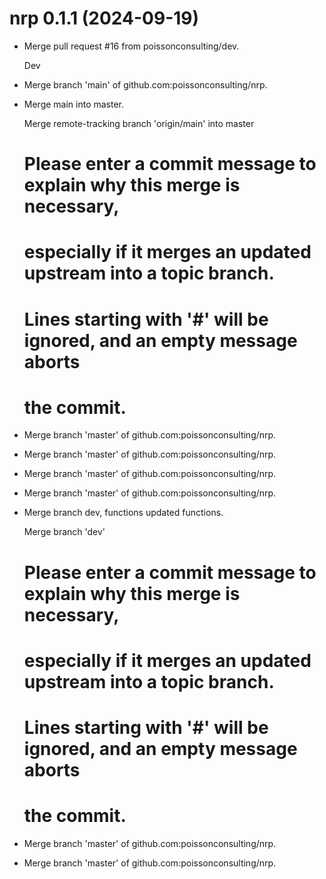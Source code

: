 <!-- NEWS.md is maintained by https://fledge.cynkra.com, contributors should not edit this file -->

# nrp 0.1.1 (2024-09-19)

- Merge pull request #16 from poissonconsulting/dev.

  Dev

- Merge branch 'main' of github.com:poissonconsulting/nrp.

- Merge main into master.

  Merge remote-tracking branch 'origin/main' into master
  # Please enter a commit message to explain why this merge is necessary,
  # especially if it merges an updated upstream into a topic branch.
  #
  # Lines starting with '#' will be ignored, and an empty message aborts
  # the commit.

- Merge branch 'master' of github.com:poissonconsulting/nrp.

- Merge branch 'master' of github.com:poissonconsulting/nrp.

- Merge branch 'master' of github.com:poissonconsulting/nrp.

- Merge branch 'master' of github.com:poissonconsulting/nrp.

- Merge branch dev, functions updated functions.

  Merge branch 'dev'

  # Please enter a commit message to explain why this merge is necessary,
  # especially if it merges an updated upstream into a topic branch.
  #
  # Lines starting with '#' will be ignored, and an empty message aborts
  # the commit.

- Merge branch 'master' of github.com:poissonconsulting/nrp.

- Merge branch 'master' of github.com:poissonconsulting/nrp.

